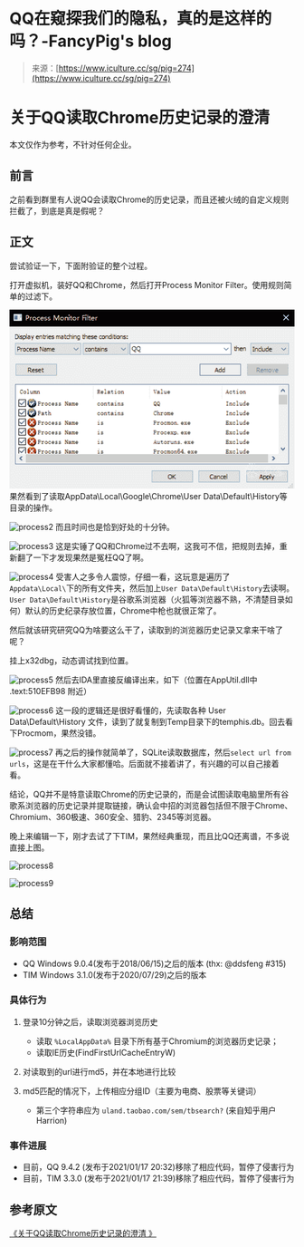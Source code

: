 <!--yml
category: 社会工程
date: 2022-11-10 10:30:36
-->

# QQ在窥探我们的隐私，真的是这样的吗？-FancyPig's blog

> 来源：[https://www.iculture.cc/sg/pig=274](https://www.iculture.cc/sg/pig=274)

# 关于QQ读取Chrome历史记录的澄清

本文仅作为参考，不针对任何企业。

## 前言

之前看到群里有人说QQ会读取Chrome的历史记录，而且还被火绒的自定义规则拦截了，到底是真是假呢？

## 正文

尝试验证一下，下面附验证的整个过程。

打开虚拟机，装好QQ和Chrome，然后打开Process Monitor Filter。使用规则简单的过滤下。

![process1](img/adb52ad8e7b0890bb3443d212662e160.png "process1")
果然看到了读取AppData\Local\Google\Chrome\User Data\Default\History等目录的操作。

![process2](img/d6c82c301b63b552382d84fc57dbb6af.png "process2")
而且时间也是恰到好处的十分钟。

![process3](img/50b734ffaeb2220992b76141d29084fc.png "process3")
这是实锤了QQ和Chrome过不去啊，这我可不信，把规则去掉，重新翻了一下才发现果然是冤枉QQ了啊。

![process4](img/9f6902a6e0f06988fe08377668c0c38a.png "process4")
受害人之多令人震惊，仔细一看，这玩意是遍历了`Appdata\Local\`下的所有文件夹，然后加上`User Data\Default\History`去读啊。`User Data\Default\History`是谷歌系浏览器（火狐等浏览器不熟，不清楚目录如何）默认的历史纪录存放位置，Chrome中枪也就很正常了。

然后就该研究研究QQ为啥要这么干了，读取到的浏览器历史记录又拿来干啥了呢？

挂上x32dbg，动态调试找到位置。

![process5](img/c8ae47d5a312746d924557eee1c0006c.png "process5")
然后去IDA里直接反编译出来，如下（位置在AppUtil.dll中 .text:510EFB98 附近）

![process6](img/806cdac67a9c21d788f77d22f8e80cea.png "process6")
这一段的逻辑还是很好看懂的，先读取各种 User Data\Default\History 文件，读到了就复制到Temp目录下的temphis.db。回去看下Procmom，果然没错。

![process7](img/df2b2db6c09d772ce56742b0859baa38.png "process7")
再之后的操作就简单了，SQLite读取数据库，然后`select url from urls`，这是在干什么大家都懂哈。后面就不接着讲了，有兴趣的可以自己接着看。

结论，QQ并不是特意读取Chrome的历史记录的，而是会试图读取电脑里所有谷歌系浏览器的历史记录并提取链接，确认会中招的浏览器包括但不限于Chrome、Chromium、360极速、360安全、猎豹、2345等浏览器。

晚上来编辑一下，刚才去试了下TIM，果然经典重现，而且比QQ还离谱，不多说直接上图。

![process8](img/3631e46b14d4da3cd307bd25fbc04ac9.png "process8")

![process9](img/7d660ccf79a8e7ed53b323c1638d4100.png "process9")

## 总结

### 影响范围

*   QQ Windows 9.0.4(发布于2018/06/15)之后的版本 (thx: @ddsfeng #315)
*   TIM Windows 3.1.0(发布于2020/07/29)之后的版本

### 具体行为

1.  登录10分钟之后，读取浏览器浏览历史

    *   读取 `%LocalAppData%` 目录下所有基于Chromium的浏览器历史记录；
    *   读取IE历史(FindFirstUrlCacheEntryW)
2.  对读取到的url进行md5，并在本地进行比较
3.  md5匹配的情况下，上传相应分组ID（主要为电商、股票等关键词）

    *   第三个字符串应为 `uland.taobao.com/sem/tbsearch?` (来自知乎用户Harrion)

### 事件进展

*   目前，QQ 9.4.2 (发布于2021/01/17 20:32)移除了相应代码，暂停了侵害行为
*   目前，TIM 3.3.0 (发布于2021/01/17 21:39)移除了相应代码，暂停了侵害行为

## 参考原文

[《关于QQ读取Chrome历史记录的澄清 》](https://www.iculture.cc/?golink=aHR0cHM6Ly9iYnMucGVkaXkuY29tL3RocmVhZC0yNjUzNTkuaHRt)